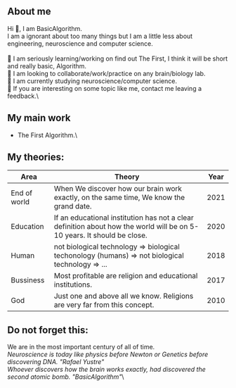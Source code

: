 ## About me

Hi 👋, I am BasicAlgorithm.\
I am a ignorant about too many things but I am a little less about engineering, neuroscience and computer science.\
\
🔭  I am seriously learning/working on find out The First, I think it will be short and really basic, Algorithm.\
👯  I am looking to collaborate/work/practice on any brain/biology lab.\
🌱  I am currently studying neuroscience/computer science.\
💬  If you are interesting on some topic like me, contact me leaving a feedback.\

## My main work

- The First Algorithm.\

## My theories:

| Area | Theory | Year |
| ------ | ------ | ------ |
| End of world | When We discover how our brain work exactly, on the same time, We know the grand date. | 2021 |
| Education | If an educational institution has not a clear definition about how the world will be on 5-10 years. It should be close.| 2020 |
| Human | not biological technology => biological techonology (humans) => not biological technology => ...| 2018|
| Bussiness | Most profitable are religion and educational institutions.| 2017 |
| God | Just one and above all we know. Religions are very far from this concept. | 2010 |

## Do not forget this:
We are in the most important century of all of time. \
_Neuroscience is today like physics before Newton or Genetics before discovering DNA. "Rafael Yustre"_\
_Whoever discovers how the brain works exactly, had discovered the second atomic bomb. "BasicAlgorithm"_\
